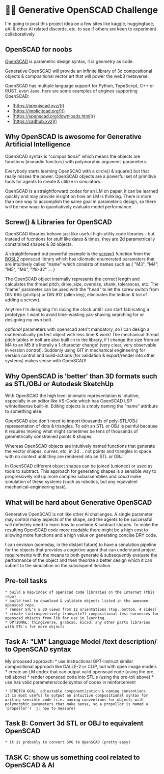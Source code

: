 
# 🤖💌 Generative OpenSCAD Challenge

I'm going to post this project idea on a few sites like kaggle, huggingface, eAI & other AI related discords, etc. to see if others are keen to experiment collaboratively.  

## OpenSCAD for noobs
[OpenSCAD](https://openscad.org/) is parametric design syntax, it is geometry as code.

Generative OpenSCAD will provide an infinite library of 3d compositional objects & compositional vector art that will power the web3 metaverse. 

OpenSCAD has multiple language support for Python, TypeScript, C++ or RUST, even Java, here are some examples of engines supporting OpenSCAD:
* [https://openjscad.xyz/]()
* [https://implicitcad.org/]()
* [https://openscad.org/downloads.html]()
* [https://cadhub.xyz]()
## Why OpenSCAD is awesome for Generative Artificial Intelligence

OpenSCAD syntax is "compositional" which means the objects are functions (monadic functors) with polymorphic argument-parameters. 

Everybody starts learning OpenSCAD with a circle() & square() but that really misses the power.  OpenSCAD objects are a powerful set of primitive tools for agents to create & utilize in simulators.   

OpenSCAD is a straightforward codex for an LM on paper, it can be learned quickly and may provide insight on how an LM is thinking.   There is more than one way to accomplish the same goal in parameteric design, so there will be new ways to quantiatively evaluate model performance. 
## Screw() & Libraries for OpenSCAD 

OpenSCAD libraries behave just like useful high-utility code libraries - but instead of fucntions for stuff like dates & times, they are 2d parametrically constrained shapes & 3d objects. 

A straightforward but powerful example is the [screw()](https://github.com/revarbat/BOSL2/wiki/screws.scad) function from the [BOSL2](https://github.com/revarbat/BOSL2/wiki) openscad library which has idiomatic enumerated parameters that are intuitively called "name" which consists of names such as { "M3", "M4", "M5", "M6", "#8-32" ... }  


The OpenSCAD object internally represents the correct length and calculates the thread pitch, drive_size, oversize, shank, tolerances, etc.  The "name" parameter can be used with the "head" to let the screw switch from DIN 965 (phillips) or DIN 912 (allen key), eliminates the tedium & toil of adding a screw(). 

Anytime I'm designing I'm racing the clock until I can start fabricating a prototype. I want to avoid time-wasting yak-shaving searching for or designing my own bolt.  

*optional* parameters with openscad aren't mandatory, so I can design a mathematically perfect object with less time & work!  The mechanical thread pitch tables in bolt are also built-in to the library, if I change the size from an M4 to an M5 it's literally a 1 character change! (very clear, very observable in version control).  Suddenly using GIT in mechanical engineering for version control and build-actions (for validation & export/render into other systems) makes sense with OpenSCAD!  

## Why OpenSCAD is 'better' than 3D formats such as STL/OBJ or Autodesk SketchUp

With OpenSCAD the high level idiomatic representation is intuitive, especially in an editor like VS-Code which has OpenSCAD LSP w/intellisense built-in.  Editing objects is simply naming the "name" attribute to something else.

OpenSCAD also don't need to import thousands of poly-STL/OBJ representation of dots & triangles.   To edit an STL or OBJ is painful because it requires moving what might sometimes be tens of thousands of geometrically constrained points & shapes. 

Whereas OpenSCAD objects are intuitively named functions that generate the vector shapes, curves, etc. in 3d ... not points and triangles in space with no context until they are rendered into an STL or OBJ. 

In OpenSCAD different object shapes can be joined (unioned) or used as tools to subtract.  This approach for generating shapes is a sensible way to progressively roll up more complex subassemblies and *could* make simulation of these systems (such as robotics, but any equivalent mechanical-engineering task).

## What will be hard about Generative OpenSCAD

Generative OpenSCAD is not like other AI challenges.  A single parameter may control many aspects of the shape, and the agents to be successful will definitely need to learn how to combine & subtract shapes.   To make the resulting OpenSCAD code more readable there might be a high cost to allowing more functions and a high value on generating concise DRY code. 


I can envision (someday, in the distant future) to have a simulation pipeline for the objects that provides a cognitive agent that can understand project requirements with the means to both generate & subsequently evaluate the performance of the object and then theorize a better design which it can submit to the simulation on the subsequent iteration. 

## Pre-toil tasks
    * build a map/index of openscad code libraries on the Internet (this repo)
    * build tool to download & validate objects listed in the awesome-openscad repo.
    * render STL's & 2D views from 12 orientations (top, bottom, 4 sides)
    * create (introspectively transpile?) compositional test harnesses for openscad objects from lib for use in learning.
    * OPTIONAL: thingiverse, grabcad, kicad, any other parts libraries with STL's for more objects

## Task A: "LM" Language Model /text description/ to OpenSCAD syntax
My proposed approach:
    * use instructional GPT-Instruct similar compositional approach like DALLE-2 or CLIP, but with open image models
    * create an LM codex that can output valid openscad code (using the pre-toil above)
    * render openscad code into STL's (using the pre-toil above)
    * use has valid parameters/code syntax of codex in reinforcement
    
    * STRETCH GOAL: adjustable componentization & naming conventions. 
    it is most useful to output an intuitive compositional syntax for writing sensible code (i.e. naming conventions for objects with polymorphic parameters that make sense, so a propellor is named a 'propellor')  🤔: how to measure?
    

## Task B: Convert 3d STL or OBJ to equivalent OpenSCAD
    * it is probably to convert SVG to OpenSCAD (pretty easy)

## TASK C: show us something cool related to OpenSCAD & AI

